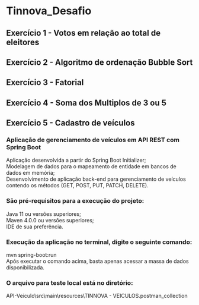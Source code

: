 # Tinnova_Desafio

## Exercício 1 - Votos em relação ao total de eleitores
## Exercício 2 - Algoritmo de ordenação Bubble Sort
## Exercício 3 - Fatorial
## Exercício 4 - Soma dos Multiplos de 3 ou 5


## Exercício 5 - Cadastro de veículos

### Aplicação de gerenciamento de veículos em API REST com Spring Boot

Aplicação desenvolvida a partir do Spring Boot Initializer;  
Modelagem de dados para o mapeamento de entidade em bancos de dados em memória;  
Desenvolvimento de aplicação back-end para gerenciamento de veículos contendo os métodos (GET, POST, PUT, PATCH, DELETE).

### São pré-requisitos para a execução do projeto:

Java 11 ou versões superiores;  
Maven 4.0.0 ou versões superiores;  
IDE de sua preferência.

### Execução da aplicação no terminal, digite o seguinte comando:

mvn spring-boot:run  
Após executar o comando acima, basta apenas acessar a massa de dados disponibilizada.

### O arquivo para teste local está no diretório:

API-Veiculo\src\main\resources\TINNOVA - VEICULOS.postman_collection

